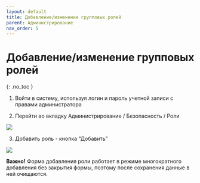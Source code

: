 ```yaml
---
layout: default
title: Добавление/изменение групповых ролей
parent: Администрирование
nav_order: 5
---
```


# Добавление/изменение групповых ролей
{: .no_toc }

1. Войти в систему, используя логин и пароль учетной записи с правами администратора

2. Перейти во вкладку Администрирование / Безопасность / Роли

![](../../images/roli.png)

3. Добавить роль - кнопка “Добавить”

![](../../images/roli1.png)

**Важно!** Форма добавления роли работает в режиме многократного добавления без закрытия формы, поэтому после сохранения данные в ней очищаются.
